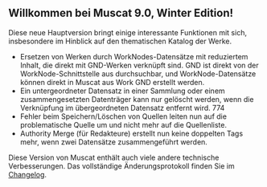 ## Willkommen bei Muscat 9.0, Winter Edition!

Diese neue Hauptversion bringt einige interessante Funktionen mit sich, insbesondere im Hinblick auf den thematischen Katalog der Werke.

* Ersetzen von Werken durch WorkNodes-Datensätze mit reduziertem Inhalt, die direkt mit GND-Werken verknüpft sind. GND ist direkt von der WorkNode-Schnittstelle aus durchsuchbar, und WorkNode-Datensätze können direkt in Muscat aus Work GND erstellt werden.
* Ein untergeordneter Datensatz in einer Sammlung oder einem zusammengesetzten Datenträger kann nur gelöscht werden, wenn die Verknüpfung im übergeordneten Datensatz entfernt wird. 774
* Fehler beim Speichern/Löschen von Quellen leiten nun auf die problematische Quelle um und nicht mehr auf die Quellenliste.
* Authority Merge (für Redakteure) erstellt nun keine doppelten Tags mehr, wenn zwei Datensätze zusammengeführt werden.

Diese Version von Muscat enthält auch viele andere technische Verbesserungen. Das vollständige Änderungsprotokoll finden Sie im [Changelog](https://github.com/rism-ch/muscat/blob/master/CHANGELOG).